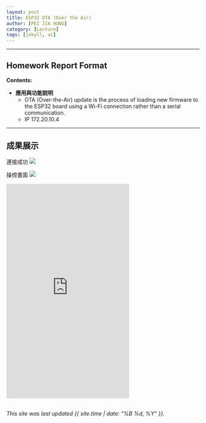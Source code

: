 ```yaml
---
layout: post
title: ESP32 OTA (Over the Air)
author: [PEI JIA HUNG]
category: [Lecture]
tags: [jekyll, ai]
---
```


---
## Homework Report Format
**Contents:**<br>
* **應用與功能說明**
  - OTA (Over-the-Air) update is the process of loading new firmware to the ESP32 board using a Wi-Fi connection rather than a serial communication.
  - IP 172.20.10.4

---
## 成果展示

連接成功
![](https://github.com/peijia0809/MCU-project/blob/main/_posts/%E7%86%B1%E9%BB%9E.jpg?raw=true)

操控畫面
![](https://github.com/peijia0809/MCU-project/blob/main/_posts/toggle.jpg?raw=true)

<iframe width="320" height="560" src="https://www.youtube.com/embed/x5XfMeQAQVE" title="OTA Over the Air" frameborder="0" allow="accelerometer; autoplay; clipboard-write; encrypted-media; gyroscope; picture-in-picture; web-share" allowfullscreen></iframe>

<br>
<br>

*This site was last updated {{ site.time | date: "%B %d, %Y" }}.*


